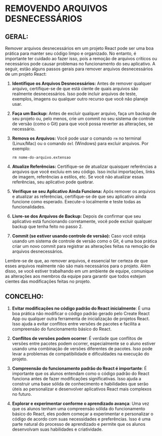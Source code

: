 # REMOVENDO ARQUIVOS DESNECESSÁRIOS
## GERAL:
Remover arquivos desnecessários em um projeto React pode ser uma boa prática para manter seu código limpo e organizado. No entanto, é importante ter cuidado ao fazer isso, pois a remoção de arquivos críticos ou necessários pode causar problemas no funcionamento do seu aplicativo. A seguir, estão alguns passos gerais para remover arquivos desnecessários de um projeto React:

1. **Identifique os Arquivos Desnecessários:**
   Antes de remover qualquer arquivo, certifique-se de que está ciente de quais arquivos são realmente desnecessários. Isso pode incluir arquivos de teste, exemplos, imagens ou qualquer outro recurso que você não planeje usar.

2. **Faça um Backup:**
   Antes de excluir qualquer arquivo, faça um backup de seu projeto ou, pelo menos, crie um commit no seu sistema de controle de versão (como o Git) para que você possa reverter as alterações, se necessário.

3. **Remova os Arquivos:**
   Você pode usar o comando `rm` no terminal (Linux/Mac) ou o comando `del` (Windows) para excluir arquivos. Por exemplo:

   ```
   rm nome-do-arquivo.extensao
   ```

4. **Atualize Referências:**
   Certifique-se de atualizar quaisquer referências a arquivos que você excluiu em seu código. Isso inclui importações, links de imagem, referências a estilos, etc. Se você não atualizar essas referências, seu aplicativo pode quebrar.

5. **Verifique se seu Aplicativo Ainda Funciona:**
   Após remover os arquivos e atualizar as referências, certifique-se de que seu aplicativo ainda funcione como esperado. Execute-o localmente e teste todas as funcionalidades.

6. **Livre-se dos Arquivos de Backup:**
   Depois de confirmar que seu aplicativo está funcionando corretamente, você pode excluir qualquer backup que tenha feito no passo 2.

7. **Commit (se estiver usando controle de versão):**
   Caso você esteja usando um sistema de controle de versão como o Git, é uma boa prática criar um novo commit para registrar as alterações feitas na remoção de arquivos desnecessários.

Lembre-se de que, ao remover arquivos, é essencial ter certeza de que esses arquivos realmente não são mais necessários para o projeto. Além disso, se você estiver trabalhando em um ambiente de equipe, comunique as alterações aos membros da equipe para garantir que todos estejam cientes das modificações feitas no projeto.

## CONCELHO:
1. **Evitar modificações no código padrão do React inicialmente**: É uma boa prática não modificar o código padrão gerado pelo Create React App ou qualquer outra ferramenta de inicialização de projetos React. Isso ajuda a evitar conflitos entre versões de pacotes e facilita a compreensão do funcionamento básico do React.

2. **Conflitos de versões podem ocorrer**: É verdade que conflitos de versões entre pacotes podem ocorrer, especialmente se o aluno estiver usando uma combinação de versões diferentes de pacotes. Isso pode levar a problemas de compatibilidade e dificuldades na execução do projeto.

3. **Compreensão do funcionamento padrão do React é importante**: É importante que os alunos entendam como o código padrão do React funciona antes de fazer modificações significativas. Isso ajuda a construir uma base sólida de conhecimento e habilidades que serão úteis ao personalizar e desenvolver aplicativos React mais complexos no futuro.

4. **Explorar e experimentar conforme o aprendizado avança**: Uma vez que os alunos tenham uma compreensão sólida do funcionamento básico do React, eles podem começar a experimentar e personalizar o código de acordo com suas necessidades e preferências. Isso é uma parte natural do processo de aprendizado e permite que os alunos desenvolvam suas habilidades e criatividade.

